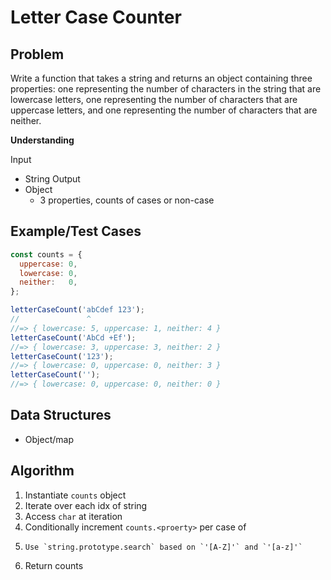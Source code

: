 # Letter Case Counter

## Problem

Write a function that takes a string and returns an object containing three properties: one representing the number of characters in the string that are lowercase letters, one representing the number of characters that are uppercase letters, and one representing the number of characters that are neither.

__Understanding__

Input
- String
Output
- Object
  - 3 properties, counts of cases or non-case

## Example/Test Cases

```js
const counts = {
  uppercase: 0,
  lowercase: 0,
  neither:   0,
};

letterCaseCount('abCdef 123');
//               ^
//=> { lowercase: 5, uppercase: 1, neither: 4 }
letterCaseCount('AbCd +Ef');
//=> { lowercase: 3, uppercase: 3, neither: 2 }
letterCaseCount('123');
//=> { lowercase: 0, uppercase: 0, neither: 3 }
letterCaseCount('');
//=> { lowercase: 0, uppercase: 0, neither: 0 }
```

## Data Structures

- Object/map

## Algorithm

1. Instantiate `counts` object
1. Iterate over each idx of string
1.   Access `char` at iteration
1.   Conditionally increment `counts.<proerty>` per case of
1.     Use `string.prototype.search` based on `'[A-Z]'` and `'[a-z]'`
1. Return counts

